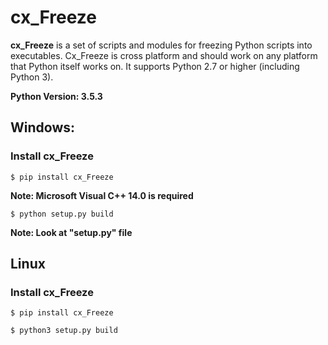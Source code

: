 # cx_Freeze

**cx_Freeze** is a set of scripts and modules for freezing Python scripts into executables. Cx_Freeze is cross platform and should work on any platform that Python itself works on. It supports Python 2.7 or higher (including Python 3).

**Python Version: 3.5.3**

## Windows:

### Install cx_Freeze 

    $ pip install cx_Freeze

**Note: Microsoft Visual C++ 14.0 is required**

    $ python setup.py build

**Note: Look at "setup.py" file**

## Linux

### Install cx_Freeze

    $ pip install cx_Freeze

    $ python3 setup.py build




